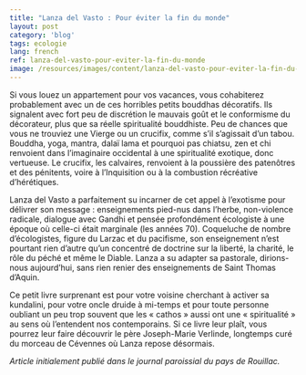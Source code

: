 ```yaml
---
title: "Lanza del Vasto : Pour éviter la fin du monde"
layout: post
category: 'blog'
tags: ecologie
lang: french
ref: lanza-del-vasto-pour-eviter-la-fin-du-monde
image: /resources/images/content/lanza-del-vasto-pour-eviter-la-fin-du-monde.jpg
---
```


Si vous louez un appartement pour vos vacances, vous cohabiterez probablement avec un de ces horribles petits bouddhas décoratifs. Ils signalent avec fort peu de discrétion le mauvais goût et le conformisme du décorateur, plus que sa réelle spiritualité bouddhiste. Peu de chances que vous ne trouviez une Vierge ou un crucifix, comme s’il s’agissait d’un tabou. Bouddha, yoga, mantra, dalaï lama et pourquoi pas chiatsu, zen et chi renvoient dans l’imaginaire occidental à une spiritualité exotique, donc vertueuse. Le crucifix, les calvaires, renvoient à la poussière des patenôtres et des pénitents, voire à l’Inquisition ou à la combustion récréative d’hérétiques.

Lanza del Vasto a parfaitement su incarner de cet appel à l’exotisme pour délivrer son message : enseignements pied-nus dans l’herbe, non-violence radicale, dialogue avec Gandhi et pensée profondément écologiste à une époque où celle-ci était marginale (les années 70). Coqueluche de nombre d’écologistes, figure du Larzac et du pacifisme, son enseignement n’est pourtant rien d’autre qu’un concentré de doctrine sur la liberté, la charité, le rôle du péché et même le Diable. Lanza a su adapter sa pastorale, dirions-nous aujourd’hui, sans rien renier des enseignements de Saint Thomas d’Aquin. 

Ce petit livre surprenant est pour votre voisine cherchant à activer sa kundalini, pour votre oncle druide à mi-temps et pour toute personne oubliant un peu trop souvent que les « cathos » aussi ont une « spiritualité » au sens où l’entendent nos contemporains. Si ce livre leur plaît, vous pourrez leur faire découvrir le père Joseph-Marie Verlinde, longtemps curé du morceau de Cévennes où Lanza repose désormais.

*Article initialement publié dans le journal paroissial du pays de Rouillac.*